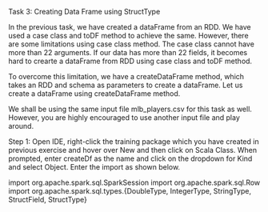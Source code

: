 Task 3: Creating Data Frame using StructType

In the previous task, we have created a dataFrame from an RDD. We have used a case class and toDF method to achieve the same. However, there are some limitations using case class method. The case class cannot have more than 22 arguments. If our data has more than 22 fields, it becomes hard to crearte a dataFrame from RDD using case class and toDF method.

To overcome this limitation, we have a createDataFrame method, which takes an RDD and schema as parameters to create a dataFrame. Let us create a dataFrame using createDataFrame method.

We shall be using the same input file mlb_players.csv for this task as well. However, you are highly encouraged to use another input file and play around.

Step 1: Open IDE, right-click the training package which you have created in previous exercise and hover over New and then click on Scala Class. When prompted, enter createDf as the name and click on the dropdown for Kind and select Object. Enter the import as shown below.

import org.apache.spark.sql.SparkSession
import org.apache.spark.sql.Row
import org.apache.spark.sql.types.{DoubleType, IntegerType, StringType, StructField, StructType}

